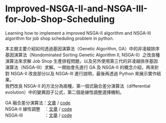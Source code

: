 # Improved-NSGA-II-and-NSGA-III-for-Job-Shop-Scheduling
Learning how to implement a improved NSGA-II algorithm and NSGA-III algorithm for job shop scheduling problem in python.

本主題主要介紹如何透過基因演算法（Genetic Algorithm, GA）中的非凌越排序基因演算法（Nondominated Sorting Genetic Algorithm II, NSGA-II）之改良種演算法來求解 Job Shop 生產排程問題，以及另外使用第三代的非凌越排序基因演算法（NSGA-III）求解。一開始會先進行 GA 及 NSGA-II 的概念介紹，再來針對 NSGA-II 改良部分以及 NSGA-III 進行說明，最後再透過 Python 來展示實作結果。  
我們改良 NSGA-II 的方法分為兩種，第一個式融合差分演算法（differential evolution）中的變異因子公式，第二個是線性調整選擇機制。

GA 融合差分演算法：[文章](https://github.com/LeoJacan/Improved-NSGA-II-and-NSGA-III-for-Job-Shop-Scheduling/blob/main/GA%20%E8%9E%8D%E5%90%88%E5%B7%AE%E5%88%86%E6%BC%94%E7%AE%97%E6%B3%95.md) / [code]()  
NSGA-II 線性調整　：[文章](https://github.com/LeoJacan/Improved-NSGA-II-and-NSGA-III-for-Job-Shop-Scheduling/blob/main/NSGA-II%20%E7%B7%9A%E6%80%A7%E8%AA%BF%E6%95%B4.md) / [code]()  
NSGA-III　　　　　：[文章](https://github.com/LeoJacan/Improved-NSGA-II-for-Job-Shop-Scheduling/blob/main/NSGA-III.md) / [code]()
